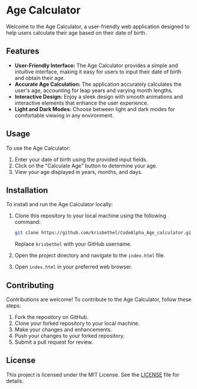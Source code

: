 # Age Calculator

Welcome to the Age Calculator, a user-friendly web application designed to help users calculate their age based on their date of birth.

## Features

- **User-Friendly Interface:** The Age Calculator provides a simple and intuitive interface, making it easy for users to input their date of birth and obtain their age.
- **Accurate Age Calculation:** The application accurately calculates the user's age, accounting for leap years and varying month lengths.
- **Interactive Design:** Enjoy a sleek design with smooth animations and interactive elements that enhance the user experience.
- **Light and Dark Modes:** Choose between light and dark modes for comfortable viewing in any environment.

## Usage

To use the Age Calculator:

1. Enter your date of birth using the provided input fields.
2. Click on the "Calculate Age" button to determine your age.
3. View your age displayed in years, months, and days.

## Installation

To install and run the Age Calculator locally:

1. Clone this repository to your local machine using the following command:

    ```bash
    git clone https://github.com/krisbethel/CodeAlpha_Age_calculator.git
    ```

    Replace `krisbethel` with your GitHub username.

2. Open the project directory and navigate to the `index.html` file.

3. Open `index.html` in your preferred web browser.

## Contributing

Contributions are welcome! To contribute to the Age Calculator, follow these steps:

1. Fork the repository on GitHub.
2. Clone your forked repository to your local machine.
3. Make your changes and enhancements.
4. Push your changes to your forked repository.
5. Submit a pull request for review.

## License

This project is licensed under the MIT License. See the [LICENSE](LICENSE) file for details.
